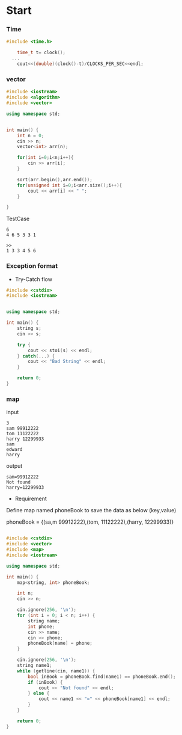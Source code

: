 # Start


### Time

```cpp
#include <time.h>

	time_t t= clock();
  ...
	cout<<(double)(clock()-t)/CLOCKS_PER_SEC<<endl;
```


### vector

```cpp
#include <iostream>
#include <algorithm>
#include <vector>

using namespace std;


int main() {
	int n = 0;
	cin >> n;
	vector<int> arr(n);

	for(int i=0;i<n;i++){
		cin >> arr[i];
	}

	sort(arr.begin(),arr.end());
	for(unsigned int i=0;i<arr.size();i++){
		cout << arr[i] << " ";
	}

}
```
TestCase
```
6
4 6 5 3 3 1

>>
1 3 3 4 5 6 
```

### Exception format

 * Try-Catch flow

```cpp
#include <cstdio>
#include <iostream>


using namespace std;

int main() {
    string s;
    cin >> s;

    try {
        cout << stoi(s) << endl;
    } catch(...) {
        cout << "Bad String" << endl;
    }

    return 0;
}

```

### map

input
```
3
sam 99912222
tom 11122222
harry 12299933
sam
edward
harry
```

output
```
sam=99912222
Not found
harry=12299933
```

* Requirement

Define map named phoneBook to save the data as below (key,value)


phoneBook = {(sa,m 99912222),(tom, 11122222),(harry, 12299933)}

```cpp

#include <cstdio>
#include <vector>
#include <map>
#include <iostream>

using namespace std;

int main() {
	map<string, int> phoneBook;

	int n;
	cin >> n;

	cin.ignore(256, '\n');
	for (int i = 0; i < n; i++) {
		string name;
		int phone;
		cin >> name;
		cin >> phone;
		phoneBook[name] = phone;
	}

	cin.ignore(256, '\n');
	string name1;
	while (getline(cin, name1)) {
		bool inBook = phoneBook.find(name1) == phoneBook.end();
		if (inBook) {
			cout << "Not found" << endl;
		} else {
			cout << name1 << "=" << phoneBook[name1] << endl;
		}
	}

	return 0;
}


```

